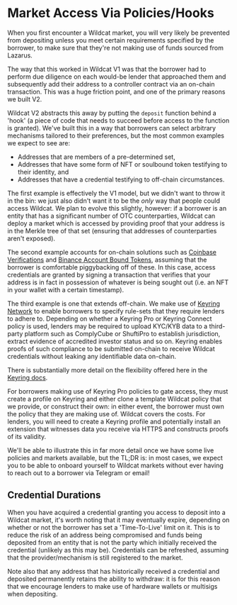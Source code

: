 # Market Access Via Policies/Hooks

When you first encounter a Wildcat market, you will very likely be prevented from depositing unless you meet certain requirements specified by the borrower, to make sure that they're not making use of funds sourced from Lazarus.

The way that this worked in Wildcat V1 was that the borrower had to perform due diligence on each would-be lender that approached them and subsequently add their address to a controller contract via an on-chain transaction. This was a huge friction point, and one of the primary reasons we built V2.

Wildcat V2 abstracts this away by putting the `deposit` function behind a 'hook' (a piece of code that needs to succeed before access to the function is granted). We've built this in a way that borrowers can select arbitrary mechanisms tailored to their preferences, but the most common examples we expect to see are:

* Addresses that are members of a pre-determined set,
* Addresses that have some form of NFT or soulbound token testifying to their identity, and
* Addresses that have a credential testifying to off-chain circumstances.

The first example is effectively the V1 model, but we didn't want to throw it in the bin: we just also didn't want it to be the _only_ way that people could access Wildcat. We plan to evolve this slightly, however: if a borrower is an entity that has a significant number of OTC counterparties, Wildcat can deploy a market which is accessed by providing proof that your address is in the Merkle tree of that set (ensuring that addresses of counterparties aren't exposed).

The second example accounts for on-chain solutions such as [Coinbase Verifications](https://www.coinbase.com/en-gb/onchain-verify) and [Binance Account Bound Tokens](https://www.binance.com/en-GB/babt), assuming that the borrower is comfortable piggybacking off of these. In this case, access credentials are granted by signing a transaction that verifies that your address is in fact in possession of whatever is being sought out (i.e. an NFT in your wallet with a certain timestamp).

The third example is one that extends off-chain. We make use of [Keyring Network](https://keyring.network) to enable borrowers to specify rule-sets that they require lenders to adhere to. Depending on whether a Keyring Pro or Keyring Connect policy is used, lenders may be required to upload KYC/KYB data to a third-party platform such as ComplyCube or ShuftiPro to establish jurisdiction, extract evidence of accredited investor status and so on. Keyring enables proofs of such compliance to be submitted on-chain to receive Wildcat credentials without leaking any identifiable data on-chain.

There is substantially more detail on the flexibility offered here in the [Keyring docs](https://docs.keyring.network/docs/end-users/how-to-onboard/kyc-onboarding).

For borrowers making use of Keyring Pro policies to gate access, they must create a profile on Keyring and either clone a template Wildcat policy that we provide, or construct their own: in either event, the borrower must own the policy that they are making use of. Wildcat covers the costs. For lenders, you will need to create a Keyring profile and potentially install an extension that witnesses data you receive via HTTPS and constructs proofs of its validity.

We'll be able to illustrate this in far more detail once we have some live policies and markets available, but the TL;DR is: in most cases, we expect you to be able to onboard yourself to Wildcat markets without ever having to reach out to a borrower via Telegram or email!

## Credential Durations

When you have acquired a credential granting you access to deposit into a Wildcat market, it's worth noting that it may eventually expire, depending on whether or not the borrower has set a 'Time-To-Live' limit on it. This is to reduce the risk of an address being compromised and funds being deposited from an entity that is not the party which initially received the credential (unlikely as this may be). Credentials can be refreshed, assuming that the provider/mechanism is still registered to the market.

Note also that any address that has historically received a credential and deposited permanently retains the ability to withdraw: it is for this reason that we encourage lenders to make use of hardware wallets or multisigs when depositing.
